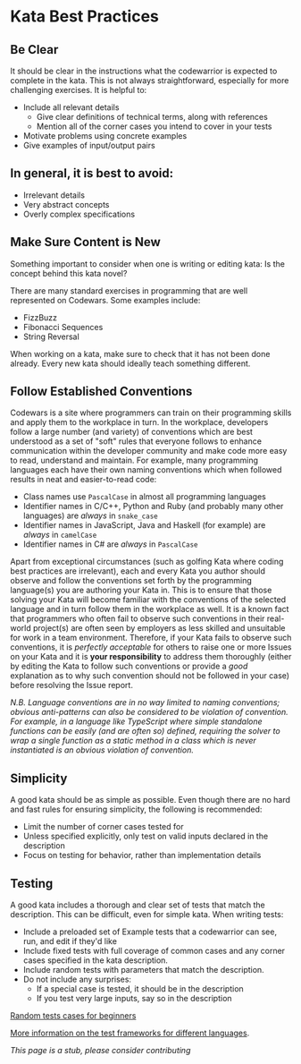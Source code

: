 # Kata Best Practices

## Be Clear

It should be clear in the instructions what the codewarrior is expected to complete in the kata. This is not always straightforward, especially for more challenging exercises. It is helpful to:

- Include all relevant details
  - Give clear definitions of technical terms, along with references
  - Mention all of the corner cases you intend to cover in your tests
- Motivate problems using concrete examples
- Give examples of input/output pairs

## In general, it is best to avoid:

- Irrelevant details
- Very abstract concepts
- Overly complex specifications

## Make Sure Content is New

Something important to consider when one is writing or editing kata: Is the concept behind this kata novel?

There are many standard exercises in programming that are well represented on Codewars. Some examples include:

- FizzBuzz
- Fibonacci Sequences
- String Reversal

When working on a kata, make sure to check that it has not been done already. Every new kata should ideally teach something different.

## Follow Established Conventions

Codewars is a site where programmers can train on their programming skills and apply them to the workplace in turn. In the workplace, developers follow a large number (and variety) of conventions which are best understood as a set of "soft" rules that everyone follows to enhance communication within the developer community and make code more easy to read, understand and maintain. For example, many programming languages each have their own naming conventions which when followed results in neat and easier-to-read code:

- Class names use `PascalCase` in almost all programming languages
- Identifier names in C/C++, Python and Ruby (and probably many other languages) are _always_ in `snake_case`
- Identifier names in JavaScript, Java and Haskell (for example) are _always_ in `camelCase`
- Identifier names in C# are _always_ in `PascalCase`

Apart from exceptional circumstances (such as golfing Kata where coding best practices are irrelevant), each and every Kata you author should observe and follow the conventions set forth by the programming language(s) you are authoring your Kata in. This is to ensure that those solving your Kata will become familiar with the conventions of the selected language and in turn follow them in the workplace as well. It is a known fact that programmers who often fail to observe such conventions in their real-world project(s) are often seen by employers as less skilled and unsuitable for work in a team environment. Therefore, if your Kata fails to observe such conventions, it is _perfectly acceptable_ for others to raise one or more Issues on your Kata and it is **your responsibility** to address them thoroughly (either by editing the Kata to follow such conventions or provide a _good_ explanation as to why such convention should not be followed in your case) before resolving the Issue report.

_N.B. Language conventions are in no way limited to naming conventions; obvious anti-patterns can also be considered to be violation of convention. For example, in a language like TypeScript where simple standalone functions can be easily (and are often so) defined, requiring the solver to wrap a single function as a static method in a class which is never instantiated is an obvious violation of convention._

## Simplicity

A good kata should be as simple as possible. Even though there are no hard and fast rules for ensuring simplicity, the following is recommended:

- Limit the number of corner cases tested for
- Unless specified explicitly, only test on valid inputs declared in the description
- Focus on testing for behavior, rather than implementation details

## Testing

A good kata includes a thorough and clear set of tests that match the description. This can be difficult, even for simple kata. When writing tests:

- Include a preloaded set of Example tests that a codewarrior can see, run, and edit if they'd like
- Include fixed tests with full coverage of common cases and any corner cases specified in the kata description.
- Include random tests with parameters that match the description.
- Do not include any surprises:
  - If a special case is tested, it should be in the description
  - If you test very large inputs, say so in the description

[Random tests cases for beginners](https://github.com/codingforeveryone/READMEs/blob/master/codewars/random-test-cases-for-complete-beginners.md)

[More information on the test frameworks for different languages](https://github.com/Codewars/codewars.com/wiki/Languages-and-Test-Frameworks).

_This page is a stub, please consider contributing_

